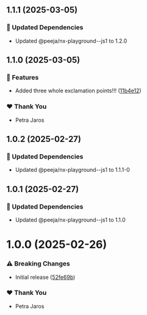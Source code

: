 ## 1.1.1 (2025-03-05)

### 🧱 Updated Dependencies

- Updated @peeja/nx-playground--js1 to 1.2.0

## 1.1.0 (2025-03-05)

### 🚀 Features

- Added three whole exclamation points!!! ([11b4e12](https://github.com/Peeja/nx-playground/commit/11b4e12))

### ❤️ Thank You

- Petra Jaros

## 1.0.2 (2025-02-27)

### 🧱 Updated Dependencies

- Updated @peeja/nx-playground--js1 to 1.1.1-0

## 1.0.1 (2025-02-27)

### 🧱 Updated Dependencies

- Updated @peeja/nx-playground--js1 to 1.1.0

# 1.0.0 (2025-02-26)

### ⚠️  Breaking Changes

- Initial release ([52fe69b](https://github.com/Peeja/nx-playground/commit/52fe69b))

### ❤️ Thank You

- Petra Jaros